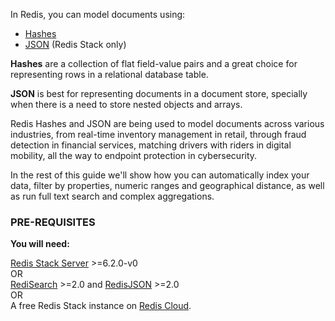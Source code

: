 In Redis, you can model documents using:
*   [Hashes](https://redis.io/topics/data-types#hashes)
*   [JSON](https://redis.io/docs/data-types/json/?utm_source=redis\&utm_medium=app\&utm_campaign=redisinsight_doc_guide) (Redis Stack only)

**Hashes** are a collection of flat field-value pairs and a great choice for representing rows in a relational database table.

**JSON** is best for representing documents in a document store, specially when there is a need to store nested objects and arrays. 

Redis Hashes and JSON are being used to model documents across various industries, from real-time inventory management in retail, through fraud detection in financial services, matching drivers with riders in digital mobility, all the way to endpoint protection in cybersecurity.

In the rest of this guide we'll show how you can automatically index your data, filter by properties, numeric ranges and geographical distance, as well as run full text search and complex aggregations. 

### PRE-REQUISITES
**You will need:**

[Redis Stack Server](https://redis.io/download) >=6.2.0-v0 \
OR \
[RediSearch](https://redis.io/docs/interact/search-and-query/?utm_source=redis\&utm_medium=app\&utm_campaign=redisinsight_doc_guide) >=2.0 and [RedisJSON](https://redis.io/docs/data-types/json/?utm_source=redis\&utm_medium=app\&utm_campaign=redisinsight_doc_guide) >=2.0 \
OR \
A free Redis Stack instance on [Redis Cloud](https://redis.com/try-free/?utm_source=redis\&utm_medium=app\&utm_campaign=redisinsight_doc_guide).





